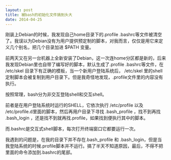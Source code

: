 ```yaml
---
layout: post
title: 被bash的初始化文件搞到头大
date: 2014-04-25
---
```


刚装上Debian的时候，我发现自己home目录下的.profile .bashrc等文件被清空了。我误以为Debian没有为用户提供预定制的脚本，对我而言，仅仅是用它来定义几个别名，把几个目录加进 $PATH 变量。

前两天又在另一台机器上全新安装了Debian，这一次连home分区都是新的，后来我发现Debian里也自带了编写好的脚本，默认生成了.profile .bashrc等文件，在 /etc/skel 目录下有正确的模板，当一个新用户登陆系统后， /etc/skel 里的shell定制脚本会被复制到用户目录下。但是我奇怪地发现，.profile文件里的内容没有执行。

按照常理，bash分为非交互登陆shell和交互shell。

前者是在用户登陆系统时运行的SHELL，它依次执行 /etc/profile 以及 /etc/profile.d里面的脚本，然后再用户目录下寻找 .bash_profile ，找不到再找 .bash_login ，还是找不到就再找.profile，如果找到便执行其中的脚本。

而.bashrc是交互式shell脚本，每次打开终端窗口它都要运行一次。

我遇到的问题是，在我的目录下并不存在.bash_profile 和 .bash_login，但是当我登陆系统的时候.profile脚本并不运行。搞了半天不知道原因，最后，不得不把里面的命令添加到.bashrc的尾部。